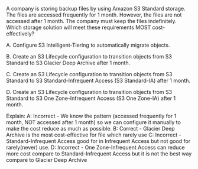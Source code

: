 A company is storing backup files by using Amazon S3 Standard storage. The files are accessed frequently for 1 month. However, the files are not accessed after 1 month. The company must keep the files indefinitely. Which storage solution will meet these requirements MOST cost-effectively? 

A. Configure S3 Intelligent-Tiering to automatically migrate objects. 

B. Create an S3 Lifecycle configuration to transition objects from S3 Standard to S3 Glacier Deep Archive after 1 month. 

C. Create an S3 Lifecycle configuration to transition objects from S3 Standard to S3 Standard-Infrequent Access (S3 Standard-IA) after 1 month. 

D. Create an S3 Lifecycle configuration to transition objects from S3 Standard to S3 One Zone-Infrequent Access (S3 One Zone-IA) after 1 month.

Explain:
A: Incorrect - We know the pattern (accessed frequently for 1 month, NOT accessed after 1 month) so we can configure it manually to make the cost reduce as much as possible. 
B: Correct - Glacier Deep Archive is the most cost-effective for file which rarely use 
C: Incorrect - Standard-Infrequent Access good for in Infrequent Access but not good for rarely(never) use. 
D: Incorrect - One Zone-Infrequent Access can reduce more cost compare to Standard-Infrequent Access but it is not the best way compare to Glacier Deep Archive